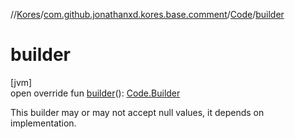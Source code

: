 //[Kores](../../../index.md)/[com.github.jonathanxd.kores.base.comment](../index.md)/[Code](index.md)/[builder](builder.md)

# builder

[jvm]\
open override fun [builder](builder.md)(): [Code.Builder](-builder/index.md)

This builder may or may not accept null values, it depends on implementation.
